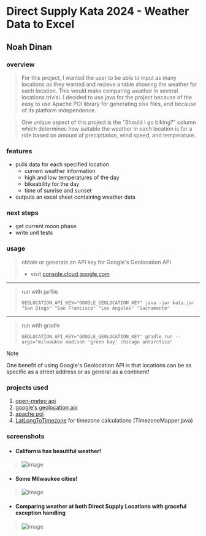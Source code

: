 # Direct Supply Kata 2024 - Weather Data to Excel
## Noah Dinan

### __overview__
>For this project, I wanted the user to be able to input as many locations as they wanted
>and recieve a table showing the weather for each location. This would make comparing 
>weather in several locations trivial. I decided to use java for the project because of the
>easy to use Apache POI library for generating xlsx files, and because of its platform independence.

>One unique aspect of this project is the "Should I go biking?" column
>which determines how suitable the weather in each location is for a ride
>based on amount of precipitation, wind speed, and temperature.

### __features__
 - pulls data for each specified location
    - current weather information
    - high and low temperatures of the day
    - bikeability for the day
    - time of sunrise and sunset
 - outputs an excel sheet containing weather data

### __next steps__
 - get current moon phase
 - write unit tests

### __usage__
>obtain or generate an API key for Google's Geolocation API
>    - visit [console.cloud.google.com](https://console.cloud.google.com/google/maps-apis/credentials)

---

>run with jarfile
>```
>GEOLOCATION_API_KEY="GOOGLE_GEOLOCATION_KEY" java -jar kata.jar "San Diego" "San Francisco" "Los Angeles" "Sacramento"
>```

---

>run with gradle
>```
>GEOLOCATION_API_KEY="GOOGLE_GEOLOCATION_KEY" gradle run --args="milwaukee madison 'green bay' chicago antarctica"
>```

> [!Note]
> One benefit of using Google's Geolocation API is that locations can be
> as specific as a street address or as general as a continent!

### __projects used__
1. [open-meteo api](https://github.com/open-meteo/open-meteo)
2. [google's geolocation api](https://developers.google.com/maps/documentation/geolocation/overview)
3. [apache poi](https://github.com/apache/poi) 
4. [LatLongToTimezone](https://github.com/drtimcooper/LatLongToTimezone) for timezone calculations (TimezoneMapper.java)


### __screenshots__
 - #### California has beautiful weather!
 >![image](https://github.com/user-attachments/assets/ca35a99d-88a2-4e6b-8883-e1dd26271387)

 - #### Some Milwaukee cities!
 >![image](https://github.com/user-attachments/assets/83cc14f0-ebd5-4bb3-914d-d553c5345c0b)

 - #### Comparing weather at both Direct Supply Locations with graceful exception handling
 >![image](https://github.com/user-attachments/assets/d07be898-0bba-4a21-9e25-ebfa7293974d)
